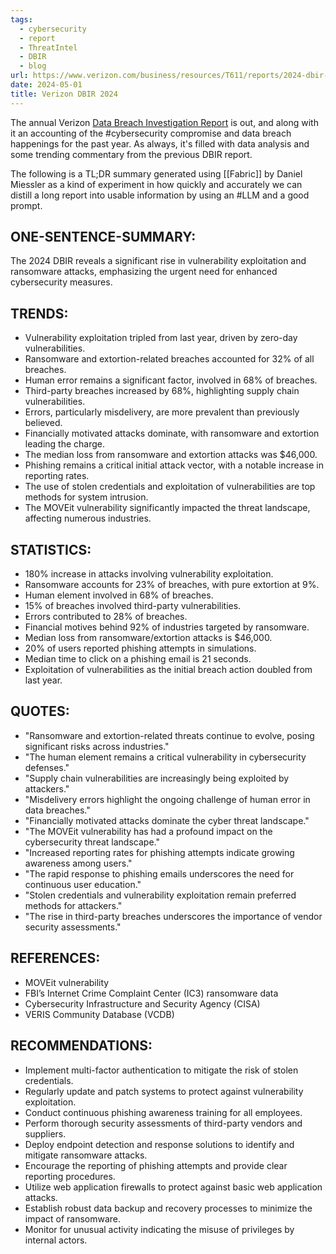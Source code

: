 ```yaml
---
tags:
  - cybersecurity
  - report
  - ThreatIntel
  - DBIR
  - blog
url: https://www.verizon.com/business/resources/T611/reports/2024-dbir-data-breach-investigations-report.pdf
date: 2024-05-01
title: Verizon DBIR 2024
---
```


The annual Verizon [Data Breach Investigation Report](https://www.verizon.com/business/resources/T611/reports/2024-dbir-data-breach-investigations-report.pdf) is out, and along with it an accounting of the #cybersecurity compromise and data breach happenings for the past year.  As always, it's filled with data analysis and some trending commentary from the previous DBIR report.

The following is a TL;DR summary generated using [[Fabric]] by Daniel Miessler as a kind of experiment in how quickly and accurately we can distill a long report into usable information by using  an #LLM and a good prompt.

## ONE-SENTENCE-SUMMARY:
The 2024 DBIR reveals a significant rise in vulnerability exploitation and ransomware attacks, emphasizing the urgent need for enhanced cybersecurity measures.

## TRENDS:
- Vulnerability exploitation tripled from last year, driven by zero-day vulnerabilities.
- Ransomware and extortion-related breaches accounted for 32% of all breaches.
- Human error remains a significant factor, involved in 68% of breaches.
- Third-party breaches increased by 68%, highlighting supply chain vulnerabilities.
- Errors, particularly misdelivery, are more prevalent than previously believed.
- Financially motivated attacks dominate, with ransomware and extortion leading the charge.
- The median loss from ransomware and extortion attacks was $46,000.
- Phishing remains a critical initial attack vector, with a notable increase in reporting rates.
- The use of stolen credentials and exploitation of vulnerabilities are top methods for system intrusion.
- The MOVEit vulnerability significantly impacted the threat landscape, affecting numerous industries.

## STATISTICS:
- 180% increase in attacks involving vulnerability exploitation.
- Ransomware accounts for 23% of breaches, with pure extortion at 9%.
- Human element involved in 68% of breaches.
- 15% of breaches involved third-party vulnerabilities.
- Errors contributed to 28% of breaches.
- Financial motives behind 92% of industries targeted by ransomware.
- Median loss from ransomware/extortion attacks is $46,000.
- 20% of users reported phishing attempts in simulations.
- Median time to click on a phishing email is 21 seconds.
- Exploitation of vulnerabilities as the initial breach action doubled from last year.

## QUOTES:
- "Ransomware and extortion-related threats continue to evolve, posing significant risks across industries."
- "The human element remains a critical vulnerability in cybersecurity defenses."
- "Supply chain vulnerabilities are increasingly being exploited by attackers."
- "Misdelivery errors highlight the ongoing challenge of human error in data breaches."
- "Financially motivated attacks dominate the cyber threat landscape."
- "The MOVEit vulnerability has had a profound impact on the cybersecurity threat landscape."
- "Increased reporting rates for phishing attempts indicate growing awareness among users."
- "The rapid response to phishing emails underscores the need for continuous user education."
- "Stolen credentials and vulnerability exploitation remain preferred methods for attackers."
- "The rise in third-party breaches underscores the importance of vendor security assessments."

## REFERENCES:
- MOVEit vulnerability
- FBI’s Internet Crime Complaint Center (IC3) ransomware data
- Cybersecurity Infrastructure and Security Agency (CISA)
- VERIS Community Database (VCDB)

## RECOMMENDATIONS:
- Implement multi-factor authentication to mitigate the risk of stolen credentials.
- Regularly update and patch systems to protect against vulnerability exploitation.
- Conduct continuous phishing awareness training for all employees.
- Perform thorough security assessments of third-party vendors and suppliers.
- Deploy endpoint detection and response solutions to identify and mitigate ransomware attacks.
- Encourage the reporting of phishing attempts and provide clear reporting procedures.
- Utilize web application firewalls to protect against basic web application attacks.
- Establish robust data backup and recovery processes to minimize the impact of ransomware.
- Monitor for unusual activity indicating the misuse of privileges by internal actors.

